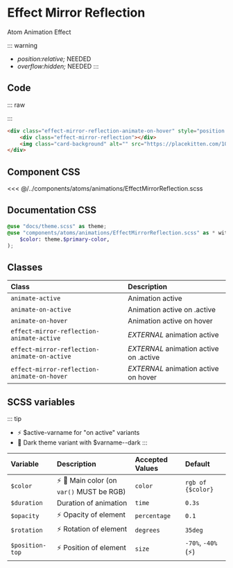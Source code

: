 # Effect Mirror Reflection
<Badge type="tip">Atom</Badge> <Badge type="info">Animation</Badge> <Badge type="info">Effect</Badge>

::: warning
 - *position:relative;* NEEDED
 - *overflow:hidden;* NEEDED
:::

## Code

::: raw
<div class="dev-section with-restrictions">
    <div class="effect-mirror-reflection-animate-on-hover" style="position:relative; overflow:hidden;">
        <div class="effect-mirror-reflection"></div>
        <img class="card-background" alt="" src="https://placekitten.com/1000/600"/>
    </div>
</div>
:::

```html
<div class="effect-mirror-reflection-animate-on-hover" style="position:relative; overflow:hidden;">
    <div class="effect-mirror-reflection"></div>
    <img class="card-background" alt="" src="https://placekitten.com/1000/600" />
</div>
```


## Component CSS

<<< @/../components/atoms/animations/EffectMirrorReflection.scss

## Documentation CSS

```scss
@use "docs/theme.scss" as theme;
@use "components/atoms/animations/EffectMirrorReflection.scss" as * with (
    $color: theme.$primary-color,
);
```


## Classes

| Class                                        | Description                            |
|:---------------------------------------------|:---------------------------------------|
| `animate-active`                             | Animation active                       |
| `animate-on-active`                          | Animation active on .active            |
| `animate-on-hover`                           | Animation active on hover              |
| `effect-mirror-reflection-animate-active`    | *EXTERNAL* animation active            |
| `effect-mirror-reflection-animate-on-active` | *EXTERNAL* animation active on .active |
| `effect-mirror-reflection-animate-on-hover`  | *EXTERNAL* animation active on hover   |

## SCSS variables
::: tip
- :zap: $active-varname for "on active" variants
- :first_quarter_moon_with_face: Dark theme variant with $varname--dark
:::

| Variable               | Description                                                              | Accepted Values | Default               |
|:-----------------------|:-------------------------------------------------------------------------|:----------------|:----------------------|
| `$color`               | :zap: :first_quarter_moon_with_face: Main color (on `var()` MUST be RGB) | `color`         | `rgb of {$color}`     |
| `$duration`            | Duration of animation                                                    | `time`          | `0.3s`                |
| `$opacity`             | :zap: Opacity of element                                                 | `percentage`    | `0.1 `                |
| `$rotation`            | :zap: Rotation of element                                                | `degrees`       | `35deg`               |
| `$position-top`        | :zap: Position of element                                                | `size`          | `-70%`, `-40%`(:zap:) |

<style lang="scss">
@use "docs/theme.scss" as theme;
@use "components/atoms/animations/EffectMirrorReflection.scss" as * with (
    $color: theme.$primary-color,
);
</style>

